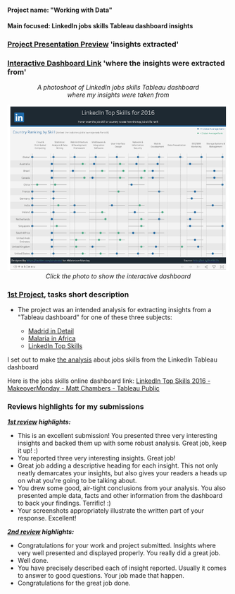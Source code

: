 #### Project name: "Working with Data"
#### Main focused: LinkedIn jobs skills Tableau dashboard insights
### [Project Presentation Preview](https://cutt.ly/1st-Project-Working-with-Data---LinkedIn-Top-Skills-Insights_Presentation-Preview) 'insights extracted'
### [Interactive Dashboard Link](https://public.tableau.com/profile/matt.chambers#!/vizhome/LinkedInTopSkills2016-MakeoverMonday/LinkedInTopSkills2016-MakeoverMonday) 'where the insights were extracted from'

<div align="center">
 
*A photoshoot of LinkedIn jobs skills Tableau dashboard<br>where my insights were taken from*
 
<a title="Tableau Dashboard Preview where my insights were taken from" href="https://public.tableau.com/profile/matt.chambers#!/vizhome/LinkedInTopSkills2016-MakeoverMonday/LinkedInTopSkills2016-MakeoverMonday"><img alt="LinkedIn jobs skills Tableau dashboard Preview" width="850px" style="margin-right:20px" src="linkedintopskills.png"></a>
<br>
*Click the photo to show the interactive dashboard*
</div>

### [1st Project](https://cutt.ly/1st-Project-Working-with-Data---LinkedIn-Top-Skills-Insights_Presentation-Preview), tasks short description

- The project was an intended analysis for extracting insights from a "Tableau dashboard" for one of these  three subjects: 

   - [Madrid in Detail](https://public.tableau.com/views/MadridInDetail/MadridinDetail?:showVizHome=no)
   - [Malaria in Africa](https://public.tableau.com/views/MakeoverMonday34Malaria_0/MalariainAfrica?:showVizHome=no)
   - [LinkedIn Top Skills](https://public.tableau.com/profile/matt.chambers#!/vizhome/LinkedInTopSkills2016-MakeoverMonday/LinkedInTopSkills2016-MakeoverMonday)

 I set out to make [the analysis](https://cutt.ly/1st-Project-Working-with-Data---LinkedIn-Top-Skills-Insights_Presentation-Preview) about jobs skills from the LinkedIn Tableau dashboard

Here is the jobs skills online dashboard link: [LinkedIn Top Skills 2016 - MakeoverMonday - Matt Chambers - Tableau Public](https://public.tableau.com/profile/matt.chambers#!/vizhome/LinkedInTopSkills2016-MakeoverMonday/LinkedInTopSkills2016-MakeoverMonday)

### Reviews highlights for my submissions

*__[1st review](https://cutt.ly/1st-Project-Working-with-Data---LinkedIn-Top-Skills-Insights_Review_1) highlights:__*

- This is an excellent submission! You presented three very interesting insights and backed them up with some robust analysis. Great job,
keep it up! :)
- You reported three very interesting insights. Great job!
- Great job adding a descriptive heading for each insight. This not only neatly demarcates your insights, but
also gives your readers a heads up on what you're going to be talking about.
- You drew some good, air-tight conclusions from your analysis. You also presented ample data, facts and other
information from the dashboard to back your findings. Terrific! :)
- Your screenshots appropriately illustrate the written part of your response. Excellent!

*__[2nd review](https://cutt.ly/1st-Project-Working-with-Data---LinkedIn-Top-Skills-Insights_Review_2) highlights:__*

- Congratulations for your work and project submitted. Insights where very well presented and displayed properly. You really did a great
job.
- Well done.
- You have precisely described each of insight reported. Usually it comes to answer to good questions. Your job
made that happen.
- Congratulations for the great job done.
